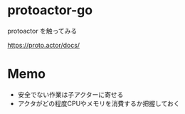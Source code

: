 # protoactor-go
protoactor を触ってみる

https://proto.actor/docs/

# Memo
- 安全でない作業は子アクターに寄せる
- アクタがどの程度CPUやメモリを消費するか把握しておく
